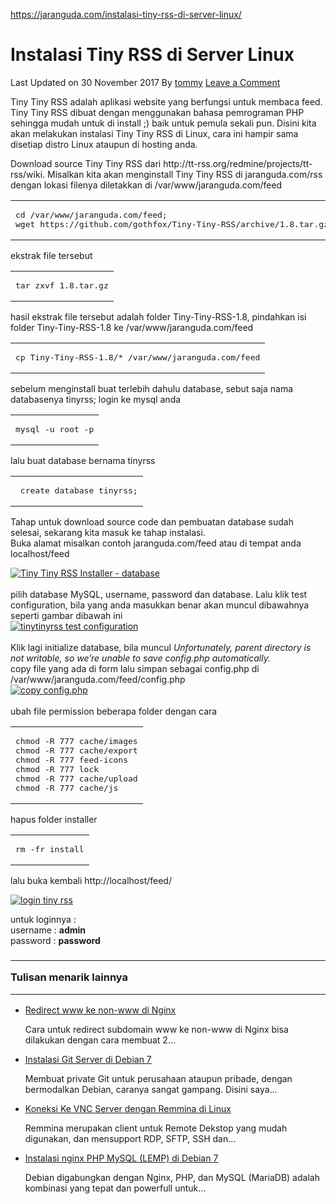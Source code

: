 <a href="https://jaranguda.com/instalasi-tiny-rss-di-server-linux/">https://jaranguda.com/instalasi-tiny-rss-di-server-linux/</a><div id="articleHeader"><h1>Instalasi Tiny RSS di Server Linux</h1></div>
<p>Last Updated on <time>30 November 2017</time> By <a href="https://jaranguda.com/author/jrd/" target="_blank">tommy</a> <a href="https://jaranguda.com/instalasi-tiny-rss-di-server-linux/#respond" target="_blank">Leave a Comment</a> </p></header>


<p>Tiny Tiny RSS adalah aplikasi website yang berfungsi untuk membaca feed. Tiny Tiny RSS dibuat dengan menggunakan bahasa pemrograman PHP sehingga mudah untuk di install ;) baik untuk pemula sekali pun. Disini kita akan melakukan instalasi Tiny Tiny RSS di Linux, cara ini hampir sama disetiap distro Linux ataupun di hosting anda. </p>
<p>Download source Tiny Tiny RSS dari http://tt-rss.org/redmine/projects/tt-rss/wiki. Misalkan kita akan menginstall Tiny Tiny RSS di jaranguda.com/rss dengan lokasi filenya diletakkan di /var/www/jaranguda.com/feed</p>

<div><table><tbody><tr><td><pre>cd /var/www/jaranguda.com/feed;
wget https://github.com/gothfox/Tiny-Tiny-RSS/archive/1.8.tar.gz;</pre></td></tr></tbody></table></div>

<p>ekstrak file tersebut</p>

<div><table><tbody><tr><td><pre>tar zxvf 1.8.tar.gz</pre></td></tr></tbody></table></div>

<p>hasil ekstrak file tersebut adalah folder Tiny-Tiny-RSS-1.8, pindahkan isi folder Tiny-Tiny-RSS-1.8 ke /var/www/jaranguda.com/feed</p>

<div><table><tbody><tr><td><pre>cp Tiny-Tiny-RSS-1.8/* /var/www/jaranguda.com/feed</pre></td></tr></tbody></table></div>

<p>sebelum menginstall buat terlebih dahulu database, sebut saja nama databasenya tinyrss; login ke mysql anda</p>

<div><table><tbody><tr><td><pre>mysql -u root -p</pre></td></tr></tbody></table></div>

<p>lalu buat database bernama tinyrss</p>

<div><table><tbody><tr><td><pre> create database tinyrss;</pre></td></tr></tbody></table></div>

<p>Tahap untuk download source code dan pembuatan database sudah selesai, sekarang kita masuk ke tahap instalasi.<br />
Buka alamat misalkan contoh jaranguda.com/feed atau di tempat anda localhost/feed<br />
<a href="http://media.jaranguda.com/2013/07/Tiny-Tiny-RSS-Installer-database.png" target="_blank" class="readableLinkWithLargeImage"><div class="readableLargeImageContainer"><img src="https://media.jaranguda.com/2013/07/Tiny-Tiny-RSS-Installer-database.png"   alt="Tiny Tiny RSS Installer - database" /></div></a><br />
pilih database MySQL, username, password dan database. Lalu klik test configuration, bila yang anda masukkan benar akan muncul dibawahnya seperti gambar dibawah ini<br />
<a href="http://media.jaranguda.com/2013/07/tinytinyrss-test-configuration.png" target="_blank" class="readableLinkWithLargeImage"><div class="readableLargeImageContainer"><img src="https://media.jaranguda.com/2013/07/tinytinyrss-test-configuration.png"   alt="tinytinyrss test configuration" /></div></a><br />
Klik lagi initialize database, bila muncul <em>Unfortunately, parent directory is not writable, so we’re unable to save config.php automatically.</em><br />
copy file yang ada di form lalu simpan sebagai config.php di /var/www/jaranguda.com/feed/config.php<br />
<a href="http://media.jaranguda.com/2013/07/copy-config.php_.png" target="_blank" class="readableLinkWithLargeImage"><div class="readableLargeImageContainer"><img src="https://media.jaranguda.com/2013/07/copy-config.php_.png"   alt="copy config.php" /></div></a><br />
ubah file permission beberapa folder dengan cara</p>

<div><table><tbody><tr><td><pre>chmod -R 777 cache/images
chmod -R 777 cache/export
chmod -R 777 feed-icons
chmod -R 777 lock
chmod -R 777 cache/upload
chmod -R 777 cache/js</pre></td></tr></tbody></table></div>

<p>hapus folder installer</p>

<div><table><tbody><tr><td><pre>rm -fr install</pre></td></tr></tbody></table></div>

<p>lalu buka kembali http://localhost/feed/<br />
<a href="http://media.jaranguda.com/2013/07/login-tiny-rss.png" target="_blank" class="readableLinkWithLargeImage"><div class="readableLargeImageContainer"><img src="https://media.jaranguda.com/2013/07/login-tiny-rss.png"   alt="login tiny rss" /></div></a></p>
<p>untuk loginnya :<br />
username : <strong>admin</strong><br />
password : <strong>password</strong></p>




<div>
<h3><hr />Tulisan menarik lainnya<hr /></h3>
<ul>
<li><div>
<a href="https://jaranguda.com/redirect-www-ke-non-www-di-nginx/" target="_blank">Redirect www ke non-www di Nginx</a><p>Cara untuk redirect subdomain www ke non-www di Nginx bisa dilakukan dengan cara membuat 2…</p></div>
</li>
<li><div>
<a href="https://jaranguda.com/instalasi-git-server-di-debian-7/" target="_blank">Instalasi Git Server di Debian 7</a><p>Membuat private Git untuk perusahaan ataupun pribade, dengan bermodalkan Debian, caranya sangat gampang. Disini saya…</p></div>
</li>
<li><div>
<a href="https://jaranguda.com/koneksi-ke-vnc-server-dengan-remmina-di-linux/" target="_blank">Koneksi Ke VNC Server dengan Remmina di Linux</a><p>Remmina merupakan client untuk Remote Dekstop yang mudah digunakan, dan mensupport RDP, SFTP, SSH dan…</p></div>
</li>
<li><div>
<a href="https://jaranguda.com/instalasi-nginx-php-mysql-lemp-di-debian-7/" target="_blank">Instalasi nginx PHP MySQL (LEMP) di Debian 7</a><p>Debian digabungkan dengan Nginx, PHP, dan MySQL (MariaDB) adalah kombinasi yang tepat dan powerfull untuk…</p></div>
</li>
</ul>
</div>
